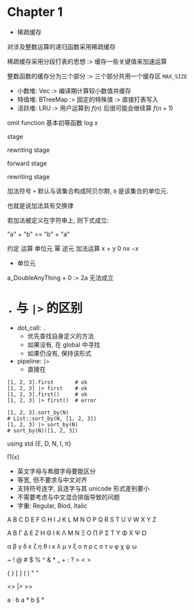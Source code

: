 # Chapter 1

- 稀疏缓存

对涉及整数运算的递归函数采用稀疏缓存

稀疏缓存采用分段打表的思想 :> 缓存一些关键值来加速运算

整数函数的缓存分为三个部分 :> 三个部分共用一个缓存区 `MAX_SIZE`
- 小数堆: Vec :> 编译期计算较小数值并缓存
- 特值堆: BTreeMap :> 固定的特殊值 :> 直接打表写入
- 活跃堆: LRU :> 用户运算到 $f(n)$ 后很可能会继续算 $f(n+1)$



omit function
基本初等函数
log x




stage

rewriting stage

forward stage

rewriting stage


加法符号 `+` 默认与该集合构成阿贝尔群, `0` 是该集合的单位元.

也就是说加法具有交换律

若加法被定义在字符串上, 则下式成立:

"a" + "b" == "b" + "a"

约定 运算 单位元 幂 逆元
加法运算 x + y 0 nx −x

- 单位元
 
a_DoubleAnyThing + 0 := 2a 无法成立


# `.` 与 `|>` 的区别

- dot_call: `.`
  - 优先查找自身定义的方法
  - 如果没有, 在 global 中寻找
  - 如果仍没有, 保持该形式
- pipeline: `|>`
  - 直接在

```sm
[1, 2, 3].first       # ok
[1, 2, 3] |> first    # ok
[1, 2, 3].first()     # ok
[1, 2, 3] |> first()  # error
```

```sm
[1, 2, 3].sort_by(N)
# List::sort_by(N, [1, 2, 3])
[1, 2, 3] |> sort_by(N)
# sort_by(N)([1, 2, 3])
```

using std.{E, D, N, I, π}

Π(x)

- 英文字母与希腊字母要能区分
- 等宽, 但不要求与中文对齐
- 支持符号连字, 且连字与其 unicode 形式差别要小
- 不需要考虑与中文混合排版导致的问题
- 字重: Regular, Blod, Italic

A B C D E F G H I J K L M N O P Q R S T U V W X Y Z

Α Β Γ Δ Ε Ζ Η Θ Ι Κ Λ Μ Ν Ξ Ο Π Ρ  Σ Τ Υ Φ Χ Ψ Ω

α β γ δ ε ζ η θ ι κ λ μ ν ξ ο π ρ ς σ τ υ φ χ ψ ω

~ ! @ # $ % ^ & * _ + : ? > < >

{ } [ ] ( ) " "

<>  |> >>

a · b
a * b § °